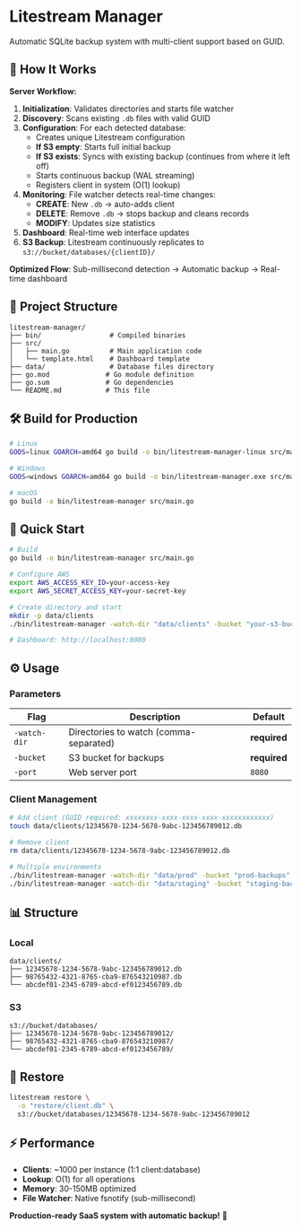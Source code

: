 # Litestream Manager

Automatic SQLite backup system with multi-client support based on GUID.

## 🔄 How It Works

**Server Workflow:**

1. **Initialization**: Validates directories and starts file watcher
2. **Discovery**: Scans existing `.db` files with valid GUID
3. **Configuration**: For each detected database:
   - Creates unique Litestream configuration
   - **If S3 empty**: Starts full initial backup
   - **If S3 exists**: Syncs with existing backup (continues from where it left off)
   - Starts continuous backup (WAL streaming)
   - Registers client in system (O(1) lookup)
4. **Monitoring**: File watcher detects real-time changes:
   - **CREATE**: New `.db` → auto-adds client
   - **DELETE**: Remove `.db` → stops backup and cleans records
   - **MODIFY**: Updates size statistics
5. **Dashboard**: Real-time web interface updates
6. **S3 Backup**: Litestream continuously replicates to `s3://bucket/databases/{clientID}/`

**Optimized Flow**: Sub-millisecond detection → Automatic backup → Real-time dashboard

## 📁 Project Structure

```
litestream-manager/
├── bin/                 # Compiled binaries
├── src/
│   ├── main.go          # Main application code
│   └── template.html    # Dashboard template
├── data/                # Database files directory
├── go.mod              # Go module definition
├── go.sum              # Go dependencies
└── README.md           # This file
```

## 🛠️ Build for Production

```bash
# Linux
GOOS=linux GOARCH=amd64 go build -o bin/litestream-manager-linux src/main.go

# Windows  
GOOS=windows GOARCH=amd64 go build -o bin/litestream-manager.exe src/main.go

# macOS
go build -o bin/litestream-manager src/main.go
```

## 🚀 Quick Start

```bash
# Build
go build -o bin/litestream-manager src/main.go

# Configure AWS
export AWS_ACCESS_KEY_ID=your-access-key
export AWS_SECRET_ACCESS_KEY=your-secret-key

# Create directory and start
mkdir -p data/clients
./bin/litestream-manager -watch-dir "data/clients" -bucket "your-s3-bucket"

# Dashboard: http://localhost:8080
```

## ⚙️ Usage

### Parameters

| Flag | Description | Default |
|------|-------------|---------|
| `-watch-dir` | Directories to watch (comma-separated) | **required** |
| `-bucket` | S3 bucket for backups | **required** |
| `-port` | Web server port | `8080` |

### Client Management

```bash
# Add client (GUID required: xxxxxxxx-xxxx-xxxx-xxxx-xxxxxxxxxxxx)
touch data/clients/12345678-1234-5678-9abc-123456789012.db

# Remove client
rm data/clients/12345678-1234-5678-9abc-123456789012.db

# Multiple environments
./bin/litestream-manager -watch-dir "data/prod" -bucket "prod-backups"
./bin/litestream-manager -watch-dir "data/staging" -bucket "staging-backups" -port 8081
```

## 📊 Structure

### Local
```
data/clients/
├── 12345678-1234-5678-9abc-123456789012.db
├── 98765432-4321-8765-cba9-876543210987.db
└── abcdef01-2345-6789-abcd-ef0123456789.db
```

### S3
```
s3://bucket/databases/
├── 12345678-1234-5678-9abc-123456789012/
├── 98765432-4321-8765-cba9-876543210987/
└── abcdef01-2345-6789-abcd-ef0123456789/
```

## 🔧 Restore

```bash
litestream restore \
  -o "restore/client.db" \
  s3://bucket/databases/12345678-1234-5678-9abc-123456789012
```

## ⚡ Performance

- **Clients**: ~1000 per instance (1:1 client:database)
- **Lookup**: O(1) for all operations
- **Memory**: 30-150MB optimized
- **File Watcher**: Native fsnotify (sub-millisecond)

**Production-ready SaaS system with automatic backup!** 🚀

